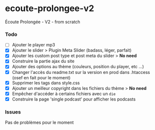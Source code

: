 ecoute-prolongee-v2
===================

Écoute Prolongée - V2 - from scratch

### Todo

* [ ] Ajouter le player mp3
* [x] Ajouter le slider > Plugin Meta Slider (badass, léger, parfait)
* [x] Ajouter les custom post type et post meta du slider > **No need**
* [x] Construire la partie ajax du site
* [x] Ajouter des options au thème (couleurs, position du player, etc ...)
* [x] Changer l'accès du readme.txt sur la version en prod dans .htaccess (osef en fait pour le moment)
* [x] Supprimer les tags dans style.css
* [x] Ajouter un meilleur copyright dans les fichiers du thème > **No need**
* [x] Empêcher d'accéder à certains fichiers avec un `die`
* [x] Construire la page 'single podcast' pour afficher les podcasts

### Issues 

Pas de problèmes pour le moment
